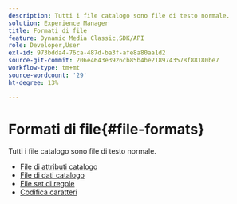 ```yaml
---
description: Tutti i file catalogo sono file di testo normale.
solution: Experience Manager
title: Formati di file
feature: Dynamic Media Classic,SDK/API
role: Developer,User
exl-id: 973bdda4-76ca-487d-ba3f-afe8a80aa1d2
source-git-commit: 206e4643e3926cb85b4be2189743578f88180be7
workflow-type: tm+mt
source-wordcount: '29'
ht-degree: 13%

---
```


# Formati di file{#file-formats}

Tutti i file catalogo sono file di testo normale.

* [File di attributi catalogo](r-catalog-attribute-files.md)
* [File di dati catalogo](r-catalog-data-files.md)
* [File set di regole](r-rule-set-files.md)
* [Codifica caratteri](r-is-cat-character-encoding.md)
